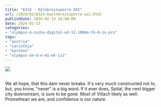 ```yaml
---
title: "6324 - Kölnbreinsperre XXI"
url: /2024/02/6324-koelnbreinsperre-xxi.html
publishDate: 2024-02-13 18:00:00
date: 2024-02-13
categories:
- "olympus-m-zuiko-digital-ed-12-100mm-f4-0-is-pro"
tags:
- "austria"
- "carinthia"
- "karnten"
- "olympus-om-d-e-m1-mk-iii"
---
```

<div class="container">
<div class="center"><a target="_blank" href="https://d25zfm9zpd7gm5.cloudfront.net/1200x1200/2020/20200730_124938_lr.jpg"><img class="webfeedsFeaturedVisual" src="https://d25zfm9zpd7gm5.cloudfront.net/0600x0600/2020/20200730_124938_lr.jpg" /></a></div>
</div>
<br />

We all hope, that this dam never breaks. It's very much
constructed not to, but, you know, "never" is a big word. If
it ever does, Spital, the next bigger city downstream, is
sure to be gone. Most of Villach likely as well. Promethean
we are, and confidence is our nature.
